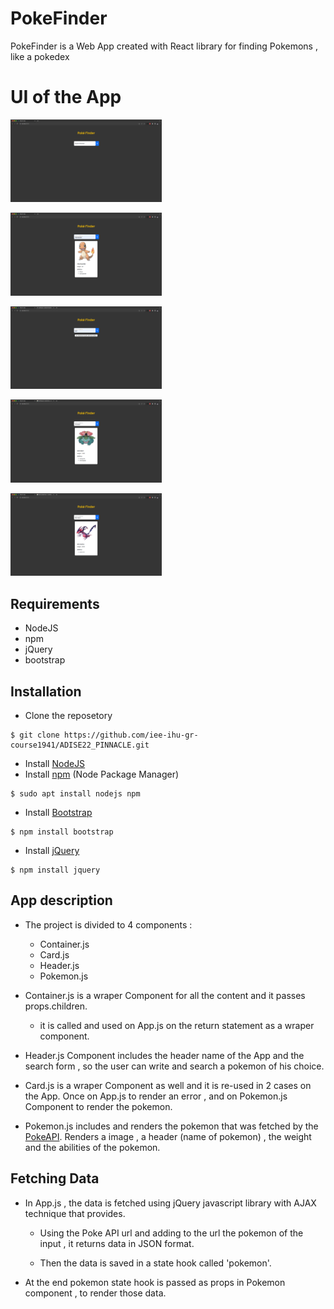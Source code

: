 # PokeFinder

PokeFinder is a Web App created with React library for finding Pokemons , like a pokedex

# UI of the App

<img src='./Screenshots/1_.png' width='48%'>&nbsp;&nbsp;

<img src='./Screenshots/2_.png' width='48%'>&nbsp;&nbsp;

<img src='./Screenshots/3_.png' width='48%'>&nbsp;&nbsp;

<img src='./Screenshots/4_.png' width='48%'>&nbsp;&nbsp;

<img src='./Screenshots/5_.png' width='48%'>&nbsp;&nbsp;


## Requirements
- NodeJS
- npm
- jQuery
- bootstrap
## Installation
- Clone the reposetory

```
$ git clone https://github.com/iee-ihu-gr-course1941/ADISE22_PINNACLE.git
```
- Install [NodeJS](https://nodejs.org) 
- Install [npm](https://www.npmjs.com/) (Node Package Manager)

```
$ sudo apt install nodejs npm
```

- Install [Bootstrap](https://getbootstrap.com/)

```
$ npm install bootstrap
```
- Install [jQuery](https://jquery.com/)
```
$ npm install jquery
```

## App description
 
- The project is divided to 4 components :
  - Container.js
  - Card.js
  - Header.js
  - Pokemon.js

- Container.js is a wraper Component for all the content and it passes props.children. 

  - it is called and used on App.js on the return statement as a wraper component.

- Header.js Component includes the header name of the App and the search form , so the user can write and search a pokemon of his choice.

- Card.js is a wraper Component as well and it is re-used in 2 cases on the App. Once on App.js to render an error , and on Pokemon.js Component to render the pokemon.

- Pokemon.js includes and renders the pokemon that was fetched by the [PokeAPI](https://pokeapi.co/). Renders a image , a header (name of pokemon) , the weight and the abilities of the pokemon.

## Fetching Data

- In App.js , the data is fetched using jQuery javascript library with AJAX technique that provides.
  
  - Using the Poke API url and adding to the url the pokemon of the input , it returns data in JSON format.
  
  - Then the data is saved in a state hook called 'pokemon'.

- At the end pokemon state hook is passed as props in Pokemon component , to render those data. 